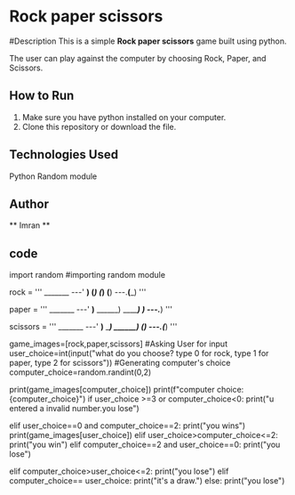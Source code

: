 # Rock paper scissors
#Description
This is a simple **Rock paper scissors** game built using python.

The user can play against the computer by choosing Rock, Paper, and Scissors.

## How to Run
1. Make sure you have python installed on your computer.<br>
2. Clone this repository or download the file.

## Technologies Used
 Python
 Random module
## Author 
** Imran **
## code 
 

import random #importing random module

rock = '''
    _______
---'   ____)
      (_____)
      (_____)
      (____)
---.__(___)
'''


paper = '''
    _______
---'   ____)____
          ______)
          _______)
         _______)
---.__________)
'''


scissors = '''
    _______
---'   ____)____
          ______)
       __________)
      (____)
---.__(___)
'''

game_images=[rock,paper,scissors]
#Asking User for input
user_choice=int(input("what do you choose? type 0 for rock, type 1 for paper, type 2 for scissors"))
#Generating computer's choice
computer_choice=random.randint(0,2)  


print(game_images[computer_choice]) 
print(f"computer choice:{computer_choice}")
if user_choice >=3 or computer_choice<0:
    print("u entered a invalid number.you lose")
 
elif user_choice==0 and computer_choice==2:
    print("you wins")
    print(game_images[user_choice])
elif user_choice>computer_choice<=2:
    print("you win")
elif computer_choice==2 and user_choice==0:
    print("you lose")

elif computer_choice>user_choice<=2:
    print("you lose")
elif computer_choice== user_choice:
    print("it's a draw.")
else:
    print("you lose")


